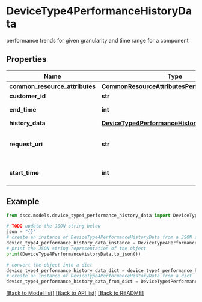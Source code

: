 # DeviceType4PerformanceHistoryData

performance trends for given granularity and time range for a component

## Properties

Name | Type | Description | Notes
------------ | ------------- | ------------- | -------------
**common_resource_attributes** | [**CommonResourceAttributesPerf**](CommonResourceAttributesPerf.md) |  | [optional] 
**customer_id** | **str** | customerId | [optional] 
**end_time** | **int** | end time of history data | [optional] 
**history_data** | [**DeviceType4PerformanceHistoryDataHistoryData**](DeviceType4PerformanceHistoryDataHistoryData.md) |  | [optional] 
**request_uri** | **str** | requestUri for detailed storage object | [optional] 
**start_time** | **int** | start time of history data | [optional] 

## Example

```python
from dscc.models.device_type4_performance_history_data import DeviceType4PerformanceHistoryData

# TODO update the JSON string below
json = "{}"
# create an instance of DeviceType4PerformanceHistoryData from a JSON string
device_type4_performance_history_data_instance = DeviceType4PerformanceHistoryData.from_json(json)
# print the JSON string representation of the object
print(DeviceType4PerformanceHistoryData.to_json())

# convert the object into a dict
device_type4_performance_history_data_dict = device_type4_performance_history_data_instance.to_dict()
# create an instance of DeviceType4PerformanceHistoryData from a dict
device_type4_performance_history_data_from_dict = DeviceType4PerformanceHistoryData.from_dict(device_type4_performance_history_data_dict)
```
[[Back to Model list]](../README.md#documentation-for-models) [[Back to API list]](../README.md#documentation-for-api-endpoints) [[Back to README]](../README.md)


